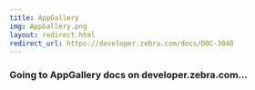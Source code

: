 ```yaml
---
title: AppGallery
img: AppGallery.png
layout: redirect.html
redirect_url: https://developer.zebra.com/docs/DOC-3040
---
```


### Going to AppGallery docs on developer.zebra.com...
